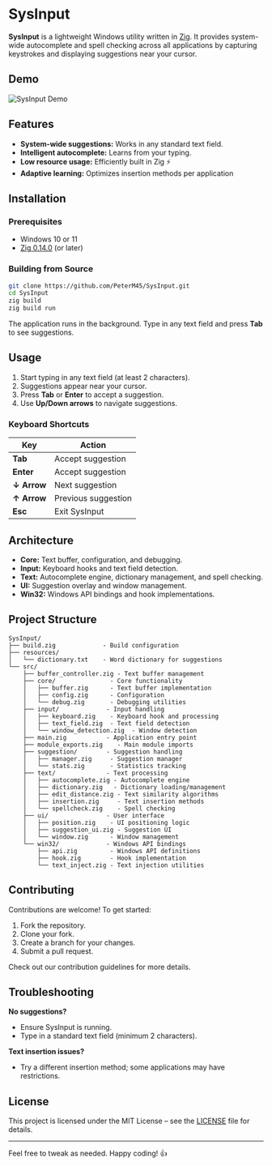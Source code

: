 # SysInput

**SysInput** is a lightweight Windows utility written in [Zig](https://ziglang.org/download/). It provides system-wide autocomplete and spell checking across all applications by capturing keystrokes and displaying suggestions near your cursor.

## Demo

![SysInput Demo](https://github.com/user-attachments/assets/95c258c5-f25d-4a10-8337-2f7532c056e5)

## Features

- **System-wide suggestions:** Works in any standard text field.
- **Intelligent autocomplete:** Learns from your typing.
- **Low resource usage:** Efficiently built in Zig ⚡
- **Adaptive learning:** Optimizes insertion methods per application

## Installation

### Prerequisites

- Windows 10 or 11
- [Zig 0.14.0](https://ziglang.org/download/) (or later)

### Building from Source

```bash
git clone https://github.com/PeterM45/SysInput.git
cd SysInput
zig build
zig build run
```

The application runs in the background. Type in any text field and press **Tab** to see suggestions.

## Usage

1. Start typing in any text field (at least 2 characters).
2. Suggestions appear near your cursor.
3. Press **Tab** or **Enter** to accept a suggestion.
4. Use **Up/Down arrows** to navigate suggestions.

### Keyboard Shortcuts

| Key         | Action              |
| ----------- | ------------------- |
| **Tab**     | Accept suggestion   |
| **Enter**   | Accept suggestion   |
| **↓ Arrow** | Next suggestion     |
| **↑ Arrow** | Previous suggestion |
| **Esc**     | Exit SysInput       |

## Architecture

- **Core:** Text buffer, configuration, and debugging.
- **Input:** Keyboard hooks and text field detection.
- **Text:** Autocomplete engine, dictionary management, and spell checking.
- **UI:** Suggestion overlay and window management.
- **Win32:** Windows API bindings and hook implementations.

## Project Structure

```
SysInput/
├── build.zig             - Build configuration
├── resources/
│   └── dictionary.txt    - Word dictionary for suggestions
└── src/
    ├── buffer_controller.zig - Text buffer management
    ├── core/               - Core functionality
    │   ├── buffer.zig      - Text buffer implementation
    │   ├── config.zig      - Configuration
    │   └── debug.zig       - Debugging utilities
    ├── input/             - Input handling
    │   ├── keyboard.zig    - Keyboard hook and processing
    │   ├── text_field.zig  - Text field detection
    │   └── window_detection.zig  - Window detection
    ├── main.zig           - Application entry point
    ├── module_exports.zig    - Main module imports
    ├── suggestion/        - Suggestion handling
    │   ├── manager.zig     - Suggestion manager
    │   └── stats.zig       - Statistics tracking
    ├── text/              - Text processing
    │   ├── autocomplete.zig - Autocomplete engine
    │   ├── dictionary.zig   - Dictionary loading/management
    │   ├── edit_distance.zig - Text similarity algorithms
    │   ├── insertion.zig     - Text insertion methods
    │   └── spellcheck.zig    - Spell checking
    ├── ui/                - User interface
    │   ├── position.zig    - UI positioning logic
    │   ├── suggestion_ui.zig - Suggestion UI
    │   └── window.zig      - Window management
    └── win32/             - Windows API bindings
        ├── api.zig         - Windows API definitions
        ├── hook.zig        - Hook implementation
        └── text_inject.zig - Text injection utilities
```

## Contributing

Contributions are welcome! To get started:

1. Fork the repository.
2. Clone your fork.
3. Create a branch for your changes.
4. Submit a pull request.

Check out our contribution guidelines for more details.

## Troubleshooting

**No suggestions?**

- Ensure SysInput is running.
- Type in a standard text field (minimum 2 characters).

**Text insertion issues?**

- Try a different insertion method; some applications may have restrictions.

## License

This project is licensed under the MIT License – see the [LICENSE](LICENSE) file for details.

---

Feel free to tweak as needed. Happy coding! 👍
